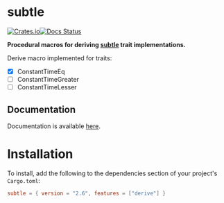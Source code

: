 # subtle

[![Crates.io][crate-image]][crate-link]<!--
-->[![Docs Status][docs-image]][docs-link]

**Procedural macros for deriving [subtle] trait implementations.**

Derive macro implemented for traits:
- [x] ConstantTimeEq
- [ ] ConstantTimeGreater
- [ ] ConstantTimeLesser

## Documentation

Documentation is available [here][subtle-docs].

# Installation
To install, add the following to the dependencies section of your project's `Cargo.toml`:

```toml
subtle = { version = "2.6", features = ["derive"] }
```

[crate-image]: https://img.shields.io/crates/v/subtle-derive?style=flat-square
[crate-link]: https://crates.io/crates/subtle-derive
[docs-image]: https://img.shields.io/docsrs/subtle-derive?style=flat-square
[docs-link]: https://docs.rs/crate/subtle-derive
[subtle]: https://crates.io/crates/subtle
[subtle-docs]: https://docs.rs/subtle